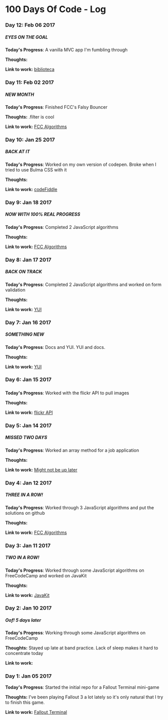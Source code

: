 # 100 Days Of Code - Log

### Day 12: Feb 06 2017
##### EYES ON THE GOAL

**Today's Progress**: A vanilla MVC app I'm fumbling through 

**Thoughts:** 

**Link to work:** [biblioteca](https://github.com/guillermohernandez/biblioteca)

### Day 11: Feb 02 2017
##### NEW MONTH

**Today's Progress**: Finished FCC's Falsy Bouncer

**Thoughts:** .filter is cool

**Link to work:** [FCC Algorithms](https://github.com/guillermohernandez/FCC-Basic-Algorithm-Scripting/blob/master/falsy-bouncer.js)


### Day 10: Jan 25 2017
##### BACK AT IT

**Today's Progress**: Worked on my own version of codepen. Broke when I tried to use Bulma CSS with it

**Thoughts:** 

**Link to work:** [codeFiddle](https://github.com/guillermohernandez/codeFiddle)

### Day 9: Jan 18 2017
##### NOW WITH 100% REAL PROGRESS

**Today's Progress**: Completed 2 JavaScript algorithms

**Thoughts:** 

**Link to work:** [FCC Algorithms](https://github.com/guillermohernandez/FCC-Basic-Algorithm-Scripting)


### Day 8: Jan 17 2017
##### BACK ON TRACK

**Today's Progress**: Completed 2 JavaScript algorithms and worked on form validation

**Thoughts:** 

**Link to work:** [YUI](http://codepen.io/guillermohernandez/pen/XpjpvZ)


### Day 7: Jan 16 2017
##### SOMETHING NEW

**Today's Progress**: Docs and YUI. YUI and docs.

**Thoughts:** 

**Link to work:** [YUI](http://codepen.io/guillermohernandez/pen/XpjpvZ)


### Day 6: Jan 15 2017
##### 

**Today's Progress**: Worked with the flickr API to pull images

**Thoughts:** 

**Link to work:** [flickr API](http://codepen.io/guillermohernandez/pen/LxRpZQ)


### Day 5: Jan 14 2017
##### MISSED TWO DAYS

**Today's Progress**: Worked an array method for a job application

**Thoughts:** 

**Link to work:** [Might not be up later](http://codepen.io/guillermohernandez/pen/KagpbO)


### Day 4: Jan 12 2017
##### THREE IN A ROW!

**Today's Progress**: Worked through 3 JavaScript algorithms and put the solutions on github

**Thoughts:** 

**Link to work:** [FCC Algorithms](https://github.com/guillermohernandez/FCC-Basic-Algorithm-Scripting)


### Day 3: Jan 11 2017
##### TWO IN A ROW!

**Today's Progress**: Worked through some JavaScript algorithms on FreeCodeCamp and worked on JavaKit

**Thoughts:** 

**Link to work:** [JavaKit](https://github.com/guillermohernandez/JavaKit)


### Day 2: Jan 10 2017
##### Oof! 5 days later

**Today's Progress**: Working through some JavaScript algorithms on FreeCodeCamp

**Thoughts:** Stayed up late at band practice. Lack of sleep makes it hard to concentrate today

**Link to work:**


### Day 1: Jan 05 2017

**Today's Progress**: Started the initial repo for a Fallout Terminal mini-game

**Thoughts:** I've been playing Fallout 3 a lot lately so it's only natural that I try to finish this game.

**Link to work:** [Fallout Terminal](https://github.com/guillermohernandez/Fallout-Terminal)

